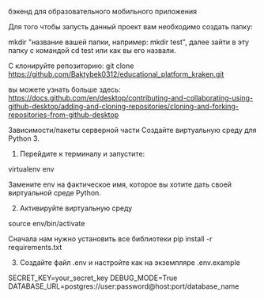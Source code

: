 бэкенд для образовательного мобильного приложения

Для того чтобы запусть данный проект вам необходимо  создать папку:

mkdir "название вашей папки, например: mkdir test", далее зайти в эту папку с командой
cd test или как вы его назвали.

С клонируйте репозиторию:
git clone https://github.com/Baktybek0312/educational_platform_kraken.git

вы можете узнать больше здесь: https://docs.github.com/en/desktop/contributing-and-collaborating-using-github-desktop/adding-and-cloning-repositories/cloning-and-forking-repositories-from-github-desktop

Зависимости/пакеты серверной части Создайте виртуальную среду для Python 3. 
1. Перейдите к терминалу и запустите:

virtualenv env 

Замените env на фактическое имя, которое вы хотите дать своей виртуальной среде Python. 

2. Активируйте виртуальную среду

source env/bin/activate

Сначала нам нужно установить все библиотеки
pip install -r requirements.txt

3. Coздайте файл  .env и настройте как на экземпляре .env.example

SECRET_KEY=your_secret_key
DEBUG_MODE=True
DATABASE_URL=postgres://user:password@host:port/database_name
